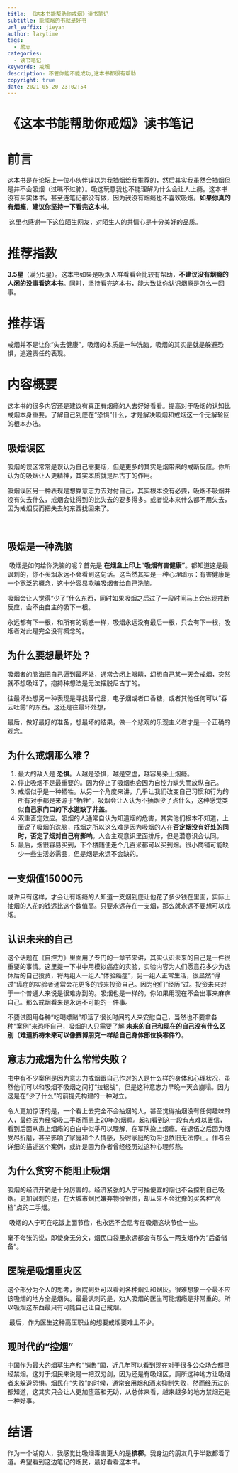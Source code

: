 ```yaml
---
title: 《这本书能帮助你戒烟》读书笔记
subtitle: 能戒烟的书就是好书
url_suffix: jieyan
author: lazytime
tags:
  - 励志
categories:
  - 读书笔记
keywords: 戒烟
description: 不管你能不能成功,这本书都很有帮助
copyright: true
date: 2021-05-20 23:02:54
---
```


# 《这本书能帮助你戒烟》读书笔记

# 前言

​	这本书是在论坛上一位小伙伴误以为我抽烟给我推荐的，然后其实我虽然会抽烟但是并不会吸烟（过嘴不过肺）。吸这玩意我也不能理解为什么会让人上瘾。这本书没有买实体书，甚至连笔记都没有做，因为我没有烟瘾也不喜欢吸烟。**如果你真的有烟瘾，建议你坚持一下看完这本书**。

​	这里也感谢一下这位陌生网友，对陌生人的共情心是十分美好的品质。

<!-- more -->

# 推荐指数

​	**3.5星**（满分5星）。这本书如果是吸烟人群看看会比较有帮助，**不建议没有烟瘾的人闲的没事看这本书**。同时，坚持看完这本书，能大致让你认识烟瘾是怎么一回事。



# 推荐语

​	戒烟并不是让你“失去健康”，吸烟的本质是一种洗脑，吸烟的其实是就是躲避恐惧，逃避责任的表现。



# 内容概要

​	这本书的很多内容还是建议有真正有烟瘾的人去好好看看。提高对于吸烟的认知比戒烟本身重要。了解自己到底在“恐惧”什么，才是解决吸烟和戒烟这一个无解轮回的根本办法。



## 吸烟误区

​	吸烟的误区常常是误认为自己需要烟，但是更多的其实是烟带来的戒断反应。你所认为的吸烟让人更精神，其实本质就是尼古丁的作用。

​	吸烟误区另一种表现是想靠意志力去对付自己，其实根本没有必要，吸烟不吸烟并没有失去什么，戒烟会让得到的比失去的要多得多。或者说本来什么都不用失去，因为戒烟反而把失去的东西找回来了。

​	

## 吸烟是一种洗脑

​	吸烟是如何给你洗脑的呢？首先是 **在烟盒上印上“吸烟有害健康”**。都知道这是最讽刺的，你不买烟永远不会看到这句话。这当然其实是一种心理暗示：有害健康是一个宽泛的概念，这十分容易欺骗吸烟者给自己洗脑。

​	吸烟会让人觉得“少了”什么东西，同时如果吸烟之后过了一段时间马上会出现戒断反应，会不由自主的吸下一根。

​	永远都有下一根，和所有的诱惑一样，吸烟永远没有最后一根，只会有下一根，吸烟者对此是完全没有概念的。



## 为什么要想最坏处？

​	吸烟者的脑海把自己逼到最坏处，通常会闭上眼睛，幻想自己某一天会戒烟，突然就不想吸烟了。抱持种想法是无法摆脱尼古丁的。

​	往最坏处想另一种表现是寻找替代品，电子烟或者口香糖，或者其他任何可以“吞云吐雾”的东西。这还是往最坏处想，

​	最后，做好最好的准备，想最坏的结果，做一个悲观的乐观主义者才是一个正确的观念。



## 为什么戒烟那么难？

1. 最大的敌人是 **恐惧**。人越是恐惧，越是空虚，越容易染上烟瘾。
2. 停止吸烟不是最重要的。因为停止了吸烟也会因为自控力缺失而放纵自己。
3. 戒烟似乎是一种牺牲。从另一个角度来讲，几乎让我们改变自己习惯和行为的所有对手都是来源于“牺牲”，吸烟会让人认为不抽烟少了点什么，这种感觉类似**自己家门口的下水道缺了井盖**。
4. 双重否定效应。吸烟的人通常自认为知道烟的危害，其实他们根本不知道，上面说了吸烟的洗脑，戒烟之所以这么难是因为吸烟的人在**否定烟没有好处的同时，否定了烟对自己有影响**。人会主观意识里面排斥，但是潜意识会认同。
5. 最后，烟很容易买到，下个楼随便走个几百米都可以买到烟。很小商铺可能缺少一些生活必需品，但是烟是永远不会缺的。



## 一支烟值15000元

​	或许只有这样，才会让有烟瘾的人知道一支烟到底让他花了多少钱在里面，实际上抽烟的人花的钱远比这个数值高。只要永远存在一支烟，那么就永远不要想可以戒烟。



## 认识未来的自己

​	这个话题在《自控力》里面用了专门的一章节来讲，其实认识未来的自己是一件很重要的事情。这里提一下书中用模拟癌症的实验，实验内容为人们愿意花多少为退休后的自己投资，将两组人一组人“体验癌症”，另一组人正常生活，很显然“得过”癌症的实验者通常会花更多的钱来投资自己。因为他们“经历”过。投资未来对于一个普通人来说是很难办到的。吸烟也是一样的，你如果用现在不会出事来麻痹自己。那么戒烟看来是永远不可能的一件事。

​	不要试图用各种“吃喝嫖赌”却活了很长时间的人来安慰自己，当然也不要拿各种“案例”来恐吓自己，吸烟的人只需要了解 **未来的自己和现在的自己没有什么区别（难道祈祷未来可以像赛博朋克一样给自己身体部位换零件?）**。



## 意志力戒烟为什么常常失败？

​	书中有不少案例是因为意志力戒烟跟自己作对的人是什么样的身体和心理状况，虽然他们可以和吸烟不吸烟之间打“拉锯战”，但是这种意志力早晚一天会崩塌。因为这是在“少了什么”的前提先构建的一种对立。

​	令人更加惊讶的是，一个看上去完全不会抽烟的人，甚至觉得抽烟没有任何趣味的人，最终因为经常吸二手烟而患上20年的烟瘾。起初看到这一段有点难以置信，看到后面从患上烟瘾的自白中似乎可以理解，在军队染上烟瘾。在退伍之后因为烟受尽折磨，甚至影响了家庭和个人情感，及时家庭的劝阻也依旧无法停止。作者会详细的描述这个案例，或许是因为作者曾经经历过这种心理煎熬。



## 为什么贫穷不能阻止吸烟

​	吸烟的经济开销是十分厉害的。经济紧张的人宁可抽便宜的烟也不会控制自己吸烟。更加讽刺的是，在大城市烟民嫌弃物价很贵，却从来不会犹豫的买各种“高档”点的二手烟。

​	吸烟的人宁可在吃饭上面节俭，也永远不会思考在吸烟这块节俭一些。

​	毫不夸张的说，即使身无分文，烟民口袋里永远都会有那么一两支烟作为“后备储备”。





## 医院是吸烟重灾区

​	这个部分为个人的思考，医院到处可以看到各种烟头和烟灰。很难想象一个最不应该吸烟的地方全是烟头。最最讽刺的是，劝人吸烟的医生可能烟瘾是非常重的。所以吸烟这东西最只有可能自己让自己戒烟。

​	最后，作为医生这种高压职业的想要戒烟要难上不少。



## 现时代的“控烟”

​	中国作为最大的烟草生产和“销售”国，近几年可以看到现在对于很多公众场合都已经禁烟。这对于烟民来说是一把双刃剑，因为还是有吸烟区，厕所这种地方让吸烟者来躲避恐惧。烟民在“失败”的时候，通常会用烟和酒来抑制失败，然而经历过的都知道，这其实只会让人更加堕落和无助，从总体来看，越来越多的地方禁烟还是一种好事。



# 结语

​	作为一个湖南人，我感觉比吸烟毒害更大的是**槟榔**。我身边的朋友几乎半数都着了道。希望看到这边笔记的烟民，最好看看这本书。